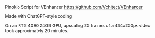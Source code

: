 Pinokio Script for VEnhancer
https://github.com/Vchitect/VEnhancer

Made with ChatGPT-style coding

On an RTX 4090 24GB GPU, upscaling 25 frames of a 434x250px video took approximately 20 minutes.
